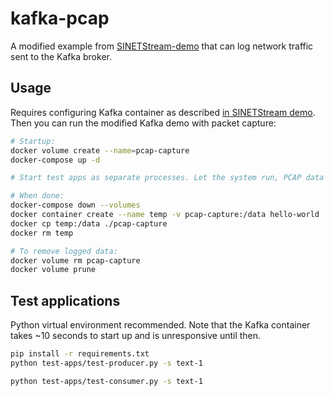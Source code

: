 # kafka-pcap

A modified example from [SINETStream-demo](https://github.com/nii-gakunin-cloud/sinetstream-demo/) that can log network traffic sent to the Kafka broker.

## Usage

Requires configuring Kafka container as described [in SINETStream demo](https://github.com/nii-gakunin-cloud/sinetstream-demo/blob/main/option/Server/Kafka/README.en.md).
Then you can run the modified Kafka demo with packet capture: 

```bash
# Startup:
docker volume create --name=pcap-capture
docker-compose up -d

# Start test apps as separate processes. Let the system run, PCAP data will be logged.

# When done:
docker-compose down --volumes
docker container create --name temp -v pcap-capture:/data hello-world
docker cp temp:/data ./pcap-capture
docker rm temp

# To remove logged data:
docker volume rm pcap-capture
docker volume prune
```

## Test applications
Python virtual environment recommended.
Note that the Kafka container takes ~10 seconds to start up and is unresponsive until then.

```bash
pip install -r requirements.txt
python test-apps/test-producer.py -s text-1
```

```bash
python test-apps/test-consumer.py -s text-1
```